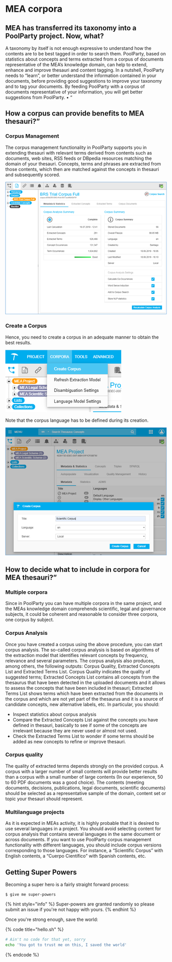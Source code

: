# MEA corpora

## MEA has transferred its taxonomy into a PoolParty project. Now, what?

A taxonomy by itself is not enough expressive to understand how the contents are to be best tagged in order to search them. PoolParty, based on statistics about concepts and terms extracted from a corpus of documents representative of the MEA’s knowledge domain, can help to extend, enhance and improve thesauri and content tagging. In a nutshell, PoolParty needs to “learn”, or better understand the information contained in your documents, before providing good suggestions to improve your taxonomy and to tag your documents. By feeding PoolParty with a corpus of documents representative of your information, you will get better suggestions from PoolParty. • “

## How a corpus can provide benefits to MEA thesauri?”

###  Corpus Management 

The corpus management functionality in PoolParty supports you in extending thesauri with relevant terms derived from contents such as documents, web sites, RSS feeds or DBpedia resources matching the domain of your thesauri. Concepts, terms and phrases are extracted from those contents, which then are matched against the concepts in thesauri and subsequently scored.

![](../.gitbook/assets/image%20%2826%29.png)

###  Create a Corpus 

Hence, you need to create a corpus in an adequate manner to obtain the best results.

![](../.gitbook/assets/image%20%2832%29.png)

Note that the corpus language has to be defined during its creation.

![](../.gitbook/assets/image%20%2831%29.png)

## How to decide what to include in corpora for MEA thesauri?” 

### Multiple corpora 

Since in PoolParty you can have multiple corpora in the same project, and the MEAs knowledge domain comprehends scientific, legal and governance subjects, it could be coherent and reasonable to consider three corpora, one corpus by subject. 

###  Corpus Analysis 

Once you have created a corpus using the above procedure, you can start corpus analysis. The so-called corpus analysis is based on algorithms of the extraction model that identifies relevant concepts by frequency, relevance and several parameters. The corpus analysis also produces, among others, the following outputs: Corpus Quality, Extracted Concepts List and Extracted Terms List. Corpus Quality indicates the quality of suggested terms; Extracted Concepts List contains all concepts from the thesaurus that have been detected in the uploaded documents and it allows to assess the concepts that have been included in thesauri; Extracted Terms List shows terms which have been extracted from the documents in the corpus and which are not yet part of the thesaurus and it is a source of candidate concepts, new alternative labels, etc. In particular, you should: 

* Inspect statistics about corpus analysis 
* Compare the Extracted Concepts List against the concepts you have defined in thesauri, basically to see if some of the concepts are irrelevant because they are never used or almost not used. 
* Check the Extracted Terms List to wonder if some terms should be added as new concepts to refine or improve thesauri. 

### Corpus quality

The quality of extracted terms depends strongly on the provided corpus. A corpus with a larger number of small contents will provide better results than a corpus with a small number of large contents \(In our experience, 50 to 60 PDF documents was a good choice\). The contents \(meeting documents, decisions, publications, legal documents, scientific documents\) should be selected as a representative sample of the domain, content set or topic your thesauri should represent. 

### Multilanguage projects 

As it is expected in MEAs activity, it is highly probable that it is desired to use several languages in a project. You should avoid selecting content for corpus analysis that contains several languages in the same document or across documents. If you want to use PoolParty corpus management functionality with different languages, you should include corpus versions corresponding to those languages. For instance, a “Scientific Corpus” with English contents, a “Cuerpo Científico” with Spanish contents, etc.

## Getting Super Powers

Becoming a super hero is a fairly straight forward process:

```
$ give me super-powers
```

{% hint style="info" %}
 Super-powers are granted randomly so please submit an issue if you're not happy with yours.
{% endhint %}

Once you're strong enough, save the world:

{% code title="hello.sh" %}
```bash
# Ain't no code for that yet, sorry
echo 'You got to trust me on this, I saved the world'
```
{% endcode %}



